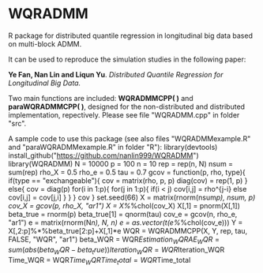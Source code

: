 # WQRADMM
R package for distributed quantile regression in longitudinal big data based on multi-block ADMM.

It can be used to reproduce the simulation studies in the following paper:

**Ye Fan, Nan Lin and Liqun Yu**. *Distributed Quantile Regression for Longitudinal Big Data.*

Two main functions are included: **WQRADMMCPP( )** and **paraWQRADMMCPP( )**, designed for the non-distributed and distributed implementation, repectively. Please see file "WQRADMM.cpp" in folder "src". 

A sample code to use this package (see also files "WQRADMMexample.R" and "paraWQRADMMexample.R" in folder "R"):
library(devtools)
install_github("https://github.com/nanlin999/WQRADMM")
library(WQRADMM)
N = 10000
p = 100
n = 10
rep = rep(n, N)
nsum = sum(rep)
rho_X = 0.5
rho_e = 0.5
tau = 0.7
gcov = function(p, rho, type){
   if(type == "exchangeable"){
     cov = matrix(rho, p, p)
     diag(cov) = rep(1, p)
   }
   else{
     cov = diag(p)
     for(i in 1:p){
       for(j in 1:p){
         if(i < j) cov[i,j] = rho^{j-i}
         else cov[i,j] = cov[j,i]
       }
     }
   }
   cov
}
set.seed(66)
X = matrix(rnorm(nsum*p), nsum, p)
cov_X = gcov(p, rho_X, "ar1")
X = X%*%chol(cov_X)
X[,1] = pnorm(X[,1])
beta_true = rnorm(p)
beta_true[1] = qnorm(tau)
cov_e = gcov(n, rho_e, "ar1")
e = matrix(rnorm(N*n), N, n)
e = as.vector(t(e%*%chol(cov_e)))
Y = X[,2:p]%*%beta_true[2:p]+X[,1]*e
WQR = WQRADMMCPP(X, Y, rep, tau, FALSE, "WQR", "ar1")
beta_WQR = WQR$Estimation_WQR
AE_WQR = sum(abs(beta_WQR-beta_true))
Iteration_WQR = WQR$Iteration_WQR
Time_WQR = WQR$Time_WQR
Time_total = WQR$Time_total
